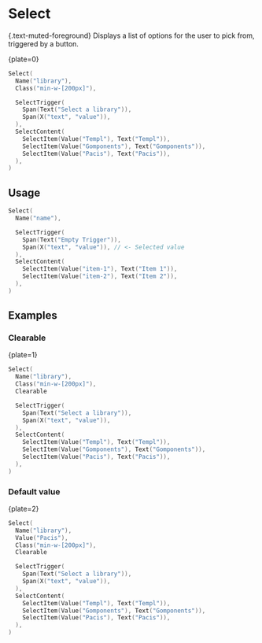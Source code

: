 # Select

{.text-muted-foreground}
Displays a list of options for the user to pick from, triggered by a button.

{plate=0}
```go
Select(
  Name("library"),
  Class("min-w-[200px]"),

  SelectTrigger(
    Span(Text("Select a library")),
    Span(X("text", "value")),
  ),
  SelectContent(
    SelectItem(Value("Templ"), Text("Templ")),
    SelectItem(Value("Gomponents"), Text("Gomponents")),
    SelectItem(Value("Pacis"), Text("Pacis")),
  ),
)
```

## Usage

```go
Select(
  Name("name"),

  SelectTrigger(
    Span(Text("Empty Trigger")),
    Span(X("text", "value")), // <- Selected value
  ),
  SelectContent(
    SelectItem(Value("item-1"), Text("Item 1")),
    SelectItem(Value("item-2"), Text("Item 2")),
  ),
)
```

## Examples

### Clearable

{plate=1}
```go
Select(
  Name("library"),
  Class("min-w-[200px]"),
  Clearable

  SelectTrigger(
    Span(Text("Select a library")),
    Span(X("text", "value")),
  ),
  SelectContent(
    SelectItem(Value("Templ"), Text("Templ")),
    SelectItem(Value("Gomponents"), Text("Gomponents")),
    SelectItem(Value("Pacis"), Text("Pacis")),
  ),
)
```

### Default value

{plate=2}
```go
Select(
  Name("library"),
  Value("Pacis"),
  Class("min-w-[200px]"),
  Clearable

  SelectTrigger(
    Span(Text("Select a library")),
    Span(X("text", "value")),
  ),
  SelectContent(
    SelectItem(Value("Templ"), Text("Templ")),
    SelectItem(Value("Gomponents"), Text("Gomponents")),
    SelectItem(Value("Pacis"), Text("Pacis")),
  ),
)
```